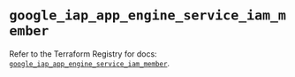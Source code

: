 # `google_iap_app_engine_service_iam_member`

Refer to the Terraform Registry for docs: [`google_iap_app_engine_service_iam_member`](https://registry.terraform.io/providers/hashicorp/google-beta/6.22.0/docs/resources/google_iap_app_engine_service_iam_member).
